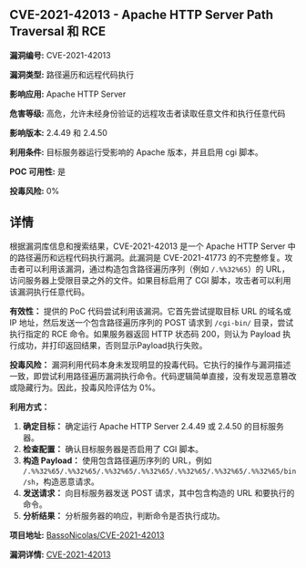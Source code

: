 ## CVE-2021-42013 - Apache HTTP Server Path Traversal 和 RCE

**漏洞编号:** CVE-2021-42013

**漏洞类型:** 路径遍历和远程代码执行

**影响应用:** Apache HTTP Server

**危害等级:** 高危，允许未经身份验证的远程攻击者读取任意文件和执行任意代码

**影响版本:** 2.4.49 和 2.4.50

**利用条件:** 目标服务器运行受影响的 Apache 版本，并且启用 cgi 脚本。

**POC 可用性:** 是

**投毒风险:** 0%

## 详情

根据漏洞库信息和搜索结果，CVE-2021-42013 是一个 Apache HTTP Server 中的路径遍历和远程代码执行漏洞。此漏洞是 CVE-2021-41773 的不完整修复。攻击者可以利用该漏洞，通过构造包含路径遍历序列（例如 `/.%%32%65`）的 URL，访问服务器上受限目录之外的文件。如果目标启用了 CGI 脚本，攻击者可以利用该漏洞执行任意代码。

**有效性：** 提供的 PoC 代码尝试利用该漏洞。它首先尝试提取目标 URL 的域名或 IP 地址，然后发送一个包含路径遍历序列的 POST 请求到 `/cgi-bin/` 目录，尝试执行指定的 RCE 命令。如果服务器返回 HTTP 状态码 200，则认为 Payload 执行成功，并打印返回结果，否则显示Payload执行失败。

**投毒风险：** 漏洞利用代码本身未发现明显的投毒代码。它执行的操作与漏洞描述一致，即尝试利用路径遍历漏洞执行命令。代码逻辑简单直接，没有发现恶意篡改或隐藏行为。因此，投毒风险评估为 0%。

**利用方式：**

1.  **确定目标：** 确定运行 Apache HTTP Server 2.4.49 或 2.4.50 的目标服务器。
2.  **检查配置：** 确认目标服务器是否启用了 CGI 脚本。
3.  **构造 Payload：** 使用包含路径遍历序列的 URL，例如 `/.%%32%65/.%%32%65/.%%32%65/.%%32%65/.%%32%65/.%%32%65/.%%32%65/bin/sh`，构造恶意请求。
4.  **发送请求：** 向目标服务器发送 POST 请求，其中包含构造的 URL 和要执行的命令。
5.  **分析结果：** 分析服务器的响应，判断命令是否执行成功。

**项目地址:** [BassoNicolas/CVE-2021-42013](https://github.com/BassoNicolas/CVE-2021-42013)

**漏洞详情:** [CVE-2021-42013](https://nvd.nist.gov/vuln/detail/CVE-2021-42013)
